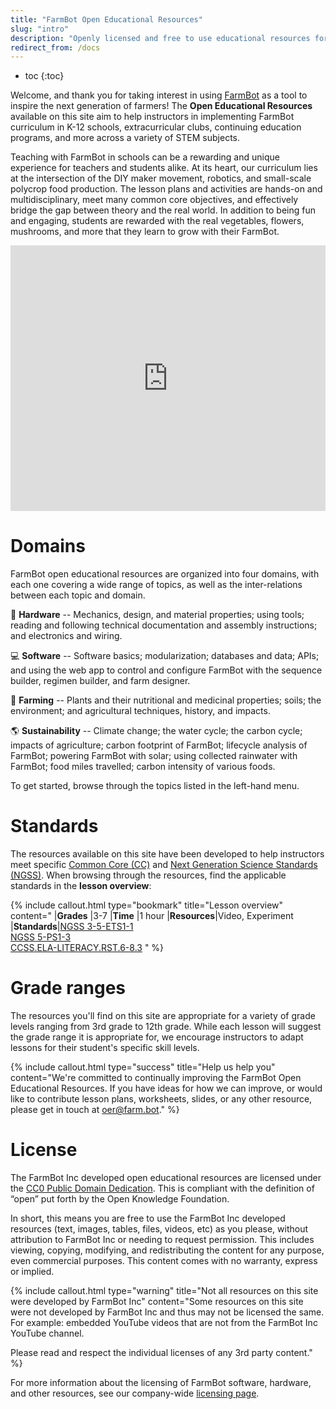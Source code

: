 ```yaml
---
title: "FarmBot Open Educational Resources"
slug: "intro"
description: "Openly licensed and free to use educational resources for teaching FarmBot technology and related subjects"
redirect_from: /docs
---
```


* toc
{:toc}

Welcome, and thank you for taking interest in using [FarmBot](https://farm.bot) as a tool to inspire the next generation of farmers! The **Open Educational Resources** available on this site aim to help instructors in implementing FarmBot curriculum in K-12 schools, extracurricular clubs, continuing education programs, and more across a variety of STEM subjects.

Teaching with FarmBot in schools can be a rewarding and unique experience for teachers and students alike. At its heart, our curriculum lies at the intersection of the DIY maker movement, robotics, and small-scale polycrop food production. The lesson plans and activities are hands-on and multidisciplinary, meet many common core objectives, and effectively bridge the gap between theory and the real world. In addition to being fun and engaging, students are rewarded with the real vegetables, flowers, mushrooms, and more that they learn to grow with their FarmBot.

<iframe width="100%" height="425" src="https://www.youtube.com/embed/8PV0aR9Jl9A" frameborder="0" allow="accelerometer; autoplay; clipboard-write; encrypted-media; gyroscope; picture-in-picture" allowfullscreen></iframe>

# Domains

FarmBot open educational resources are organized into four domains, with each one covering a wide range of topics, as well as the inter-relations between each topic and domain.

:wrench: **Hardware** -- Mechanics, design, and material properties; using tools; reading and following technical documentation and assembly instructions; and electronics and wiring.

:computer: **Software** -- Software basics; modularization; databases and data; APIs; and using the web app to control and configure FarmBot with the sequence builder, regimen builder, and farm designer.

:seedling: **Farming** -- Plants and their nutritional and medicinal properties; soils; the environment; and agricultural techniques, history, and impacts.

:earth_americas: **Sustainability** -- Climate change; the water cycle; the carbon cycle; impacts of agriculture; carbon footprint of FarmBot; lifecycle analysis of FarmBot; powering FarmBot with solar; using collected rainwater with FarmBot; food miles travelled; carbon intensity of various foods.

To get started, browse through the topics listed in the left-hand menu.

# Standards

The resources available on this site have been developed to help instructors meet specific [Common Core (CC)](http://www.corestandards.org/) and [Next Generation Science Standards (NGSS)](https://www.nextgenscience.org/). When browsing through the resources, find the applicable standards in the **lesson overview**:

{%
include callout.html
type="bookmark"
title="Lesson overview"
content="
|**Grades**   |3-7
|**Time**     |1 hour
|**Resources**|Video, Experiment
|**Standards**|[NGSS 3-5-ETS1-1](https://www.nextgenscience.org/pe/3-5-ets1-1-engineering-design)<br>[NGSS 5-PS1-3](https://www.nextgenscience.org/pe/5-ps1-3-matter-and-its-interactions)<br>[CCSS.ELA-LITERACY.RST.6-8.3](http://www.corestandards.org/ELA-Literacy/RST/6-8/3/)
" %}

# Grade ranges

The resources you'll find on this site are appropriate for a variety of grade levels ranging from 3rd grade to 12th grade. While each lesson will suggest the grade range it is appropriate for, we encourage instructors to adapt lessons for their student's specific skill levels.

{%
include callout.html
type="success"
title="Help us help you"
content="We're committed to continually improving the FarmBot Open Educational Resources. If you have ideas for how we can improve, or would like to contribute lesson plans, worksheets, slides, or any other resource, please get in touch at [oer@farm.bot](mailto:oer@farm.bot)."
%}

# License

The FarmBot Inc developed open educational resources are licensed under the [CC0 Public Domain Dedication](https://creativecommons.org/publicdomain/zero/1.0/). This is compliant with the definition of “open” put forth by the Open Knowledge Foundation.

In short, this means you are free to use the FarmBot Inc developed resources (text, images, tables, files, videos, etc) as you please, without attribution to FarmBot Inc or needing to request permission. This includes viewing, copying, modifying, and redistributing the content for any purpose, even commercial purposes. This content comes with no warranty, express or implied.

{%
include callout.html
type="warning"
title="Not all resources on this site were developed by FarmBot Inc"
content="Some resources on this site were not developed by FarmBot Inc and thus may not be licensed the same. For example: embedded YouTube videos that are not from the FarmBot Inc YouTube channel.

Please read and respect the individual licenses of any 3rd party content."
%}

For more information about the licensing of FarmBot software, hardware, and other resources, see our company-wide [licensing page](http://licensing.farm.bot).
